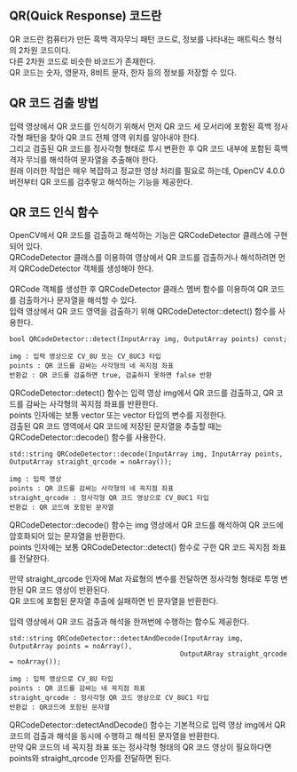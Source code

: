 ## QR(Quick Response) 코드란
QR 코드란 컴퓨터가 만든 흑백 격자무늬 패턴 코드로, 정보를 나타내는 매트릭스 형식의 2차원 코드이다.
<br>
다른 2차원 코드로 비슷한 바코드가 존재한다.
<br>
QR 코드는 숫자, 영문자, 8비트 문자, 한자 등의 정보를 저장할 수 있다.

## QR 코드 검출 방법

 

입력 영상에서 QR 코드를 인식하기 위해서 먼저 QR 코드 세 모서리에 포함된 흑백 정사각형 패턴을 찾아 QR 코드 전체 영역 위치를 알아내야 한다.
<br>
그리고 검출된 QR 코드를 정사각형 형태로 투시 변환한 후 QR 코드 내부에 포함된 흑백 격자 무늬를 해석하여 문자열을 추출해야 한다.
<br>
원래 이러한 작업은 매우 복잡하고 정교한 영상 처리를 필요로 하는데, OpenCV 4.0.0 버전부터 QR 코드를 검추랗고 해석하는 기능을 제공한다.

## QR 코드 인식 함수
OpenCV에서 QR 코드를 검출하고 해석하는 기능은 QRCodeDetector 클래스에 구현되어 있다.
<br>
QRCodeDetector 클래스를 이용하여 영상에서 QR 코드를 검출하거나 해석하려면 먼저 QRCodeDetector 객체를 생성해야 한다.
<br>
<br>
QRCode 객체를 생성한 후 QRCodeDetector 클래스 멤버 함수를 이용하여 QR 코드를 검출하거나 문자열을 해석할 수 있다.
<br>
입력 영상에서 QR 코드 영역을 검출하기 위해 QRCodeDetector::detect() 함수를 사용한다.
```
bool QRCodeDetector::detect(InputArray img, OutputArray points) const;

img : 입력 영상으로 CV_8U 또는 CV_8UC3 타입
points : QR 코드를 감싸는 사각형의 네 꼭지점 좌표
반환값 : QR 코드를 검출하면 true, 검출하지 못하면 false 반환
```

QRCodeDetector::detect() 함수는 입력 영상 img에서 QR 코드를 검출하고, QR 코드를 감싸는 사각형의 꼭지점 좌표를 반환한다.
<br>
points 인자에는 보통 vector<Point2f> 또는 vector<Point> 타입의 변수를 지정한다.
<br>
검출된 QR 코드 영역에서 QR 코드에 저장된 문자열을 추출할 때는 QRCodeDetector::decode() 함수를 사용한다.
  
```
std::string QRCodeDetector::decode(InputArray img, InputArray points, OutputArray straight_qrcode = noArray());

img : 입력 영상
points : QR 코드를 감싸는 사각형의 네 꼭지점 좌표
straight_qrcode : 정사각형 QR 코드 영상으로 CV_8UC1 타입
반환값 : QR 코드에 포함된 문자열
```
  
QRCodeDetector::decode() 함수는 img 영상에서 QR 코드를 해석하여 QR 코드에 암호화되어 있는 문자열을 반환한다.
<br>
points 인자에는 보통 QRCodeDetector::detect() 함수로 구한 QR 코드 꼭지점 좌표를 전달한다.
<br>
<br>
만약 straight_qrcode 인자에 Mat 자료형의 변수를 전달하면 정사각형 형태로 투명 변한된 QR 코드 영상이 반환된다.
<br>
QR 코드에 포함된 문자열 추출에 실패하면 빈 문자열을 반환한다.
<br>
<br>
입력 영상에서 QR 코드 검출과 해석을 한꺼번에 수행하는 함수도 제공한다.
  
```
std::string QRCodeDetector::detectAndDecode(InputArray img, OutputArray points = noArray(), 
                                           OutputARray straight_qrcode = noArray());

img : 입력 영상으로 CV_8U 타입
points : QR 코드를 감싸는 네 꼭지점 좌표
straight_qrcode : 정사각형 QR 코드 영상으로 CV_8UC1 타입
반환값 : QR코드에 포함된 문자열
```
  
QRCodeDetector::detectAndDecode() 함수는 기본적으로 입력 영상 img에서 QR코드의 검출과 해석을 동시에 수행하고 해석된 문자열을 반환한다.
<br>
만약 QR 코드의 네 꼭지점 좌표 또는 정사각형 형태의 QR 코드 영상이 필요하다면 points와 straight_qrcode 인자를 전달하면 된다.

